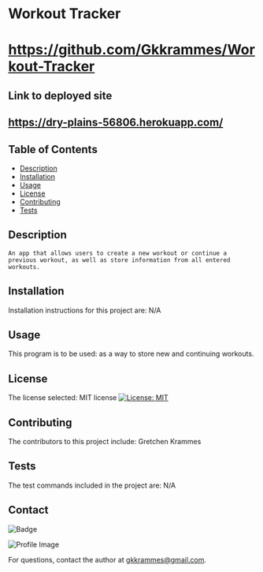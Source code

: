 
  # Workout Tracker 
  # https://github.com/Gkkrammes/Workout-Tracker
  
  ## Link to deployed site
  ## https://dry-plains-56806.herokuapp.com/
  
  ## Table of Contents
  - [Description](#description)
  - [Installation](#installation)
  - [Usage](#usage)
  - [License](#license)
  - [Contributing](#contributing)
  - [Tests](#tests)

  ## Description
    An app that allows users to create a new workout or continue a previous workout, as well as store information from all entered workouts.

  ## Installation
  Installation instructions for this project are: N/A
  
  ## Usage
  This program is to be used: as a way to store new and continuing workouts. 

  ## License
  The license selected: MIT license [![License: MIT](https://img.shields.io/badge/License-MIT-yellow.svg)](https://opensource.org/licenses/MIT)

  ## Contributing
  The contributors to this project include: Gretchen Krammes

  ## Tests
  The test commands included in the project are: N/A

  ## Contact
  
![Badge](https://img.shields.io/badge/Github-Gkkrammes-4cbbb9) 
  
![Profile Image](https://github.com/Gkkrammes.png?size=50)
  
For questions, contact the author at gkkrammes@gmail.com.

